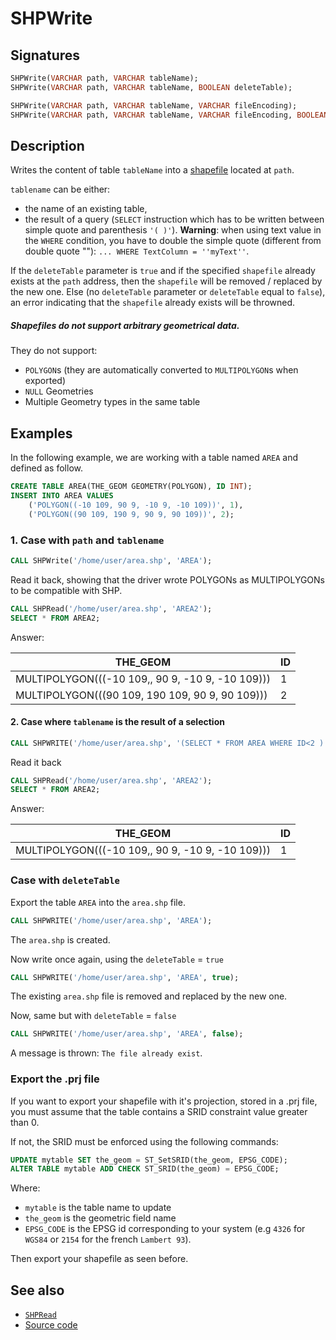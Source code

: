 # SHPWrite

## Signatures

```sql
SHPWrite(VARCHAR path, VARCHAR tableName);
SHPWrite(VARCHAR path, VARCHAR tableName, BOOLEAN deleteTable);

SHPWrite(VARCHAR path, VARCHAR tableName, VARCHAR fileEncoding);
SHPWrite(VARCHAR path, VARCHAR tableName, VARCHAR fileEncoding, BOOLEAN deleteTable);
```

## Description

Writes the content of table `tableName` into a [shapefile][wiki] located at `path`.

`tablename` can be either:

* the name of an existing table,
* the result of a query (`SELECT` instruction which has to be written between simple quote and parenthesis `'( )'`). **Warning**: when using text value in the `WHERE` condition, you have to double the simple quote (different from double quote ""): `... WHERE TextColumn = ''myText''`.

If the `deleteTable` parameter is `true` and if the specified `shapefile` already exists at the `path` address, then the `shapefile` will be removed / replaced by the new one. Else (no `deleteTable` parameter or `deleteTable` equal to `false`), an error indicating that the `shapefile` already exists will be throwned.

<div class="note warning">
  <h5>Shapefiles do not support arbitrary geometrical data.</h5>
  <p>They do not support:
  <ul>
    <li><code>POLYGON</code>s (they are automatically converted to
        <code>MULTIPOLYGON</code>s when exported)</li>
    <li><code>NULL</code> Geometries</li>
    <li>Multiple Geometry types in the same table</li>
  </ul></p>
</div>

## Examples

In the following example, we are working with a table named `AREA` and defined as follow.

```sql
CREATE TABLE AREA(THE_GEOM GEOMETRY(POLYGON), ID INT);
INSERT INTO AREA VALUES
    ('POLYGON((-10 109, 90 9, -10 9, -10 109))', 1),
    ('POLYGON((90 109, 190 9, 90 9, 90 109))', 2);
```

### 1. Case with `path` and `tablename`

```sql
CALL SHPWrite('/home/user/area.shp', 'AREA');
```
Read it back, showing that the driver wrote POLYGONs as MULTIPOLYGONs to be compatible with SHP.
```sql
CALL SHPRead('/home/user/area.shp', 'AREA2');
SELECT * FROM AREA2;
```

Answer:

|                     THE_GEOM                     | ID |
| ------------------------------------------------ | -- |
| MULTIPOLYGON(((-10 109,, 90 9, -10 9, -10 109))) |  1 |
| MULTIPOLYGON(((90 109, 190 109, 90 9, 90 109)))  |  2 |


#### 2. Case where `tablename` is the result of a selection

```sql
CALL SHPWRITE('/home/user/area.shp', '(SELECT * FROM AREA WHERE ID<2 )');
```

Read it back
```sql
CALL SHPRead('/home/user/area.shp', 'AREA2');
SELECT * FROM AREA2;
```

Answer:

|                     THE_GEOM                     | ID |
| ------------------------------------------------ | -- |
| MULTIPOLYGON(((-10 109,, 90 9, -10 9, -10 109))) |  1 |


### Case with `deleteTable`

Export the table `AREA` into the `area.shp` file.

```sql
CALL SHPWRITE('/home/user/area.shp', 'AREA');
```

The `area.shp` is created.

Now write once again, using the `deleteTable` = `true`

```sql
CALL SHPWRITE('/home/user/area.shp', 'AREA', true);
```

The existing `area.shp` file is removed and replaced by the new one. 

Now, same but with `deleteTable` = `false`

```sql
CALL SHPWRITE('/home/user/area.shp', 'AREA', false);
```

A message is thrown: `The file already exist`. 

### Export the .prj file

If you want to export your shapefile with it's projection, stored in a .prj file, you must assume that the table contains a SRID constraint value  greater than 0. 

If not, the SRID must be enforced using the following commands:

```sql
UPDATE mytable SET the_geom = ST_SetSRID(the_geom, EPSG_CODE);
ALTER TABLE mytable ADD CHECK ST_SRID(the_geom) = EPSG_CODE;
```

Where:

* `mytable` is the table name to update
* `the_geom` is the geometric field name
* `EPSG_CODE` is the EPSG id corresponding to your system (e.g `4326` for `WGS84` or `2154` for the french `Lambert 93`).

Then export your shapefile as seen before.

## See also

* [`SHPRead`](../SHPRead)
* <a href="https://github.com/orbisgis/h2gis/blob/master/h2gis-functions/src/main/java/org/h2gis/functions/io/shp/SHPWrite.java" target="_blank">Source code</a>

[wiki]: http://en.wikipedia.org/wiki/Shapefile
